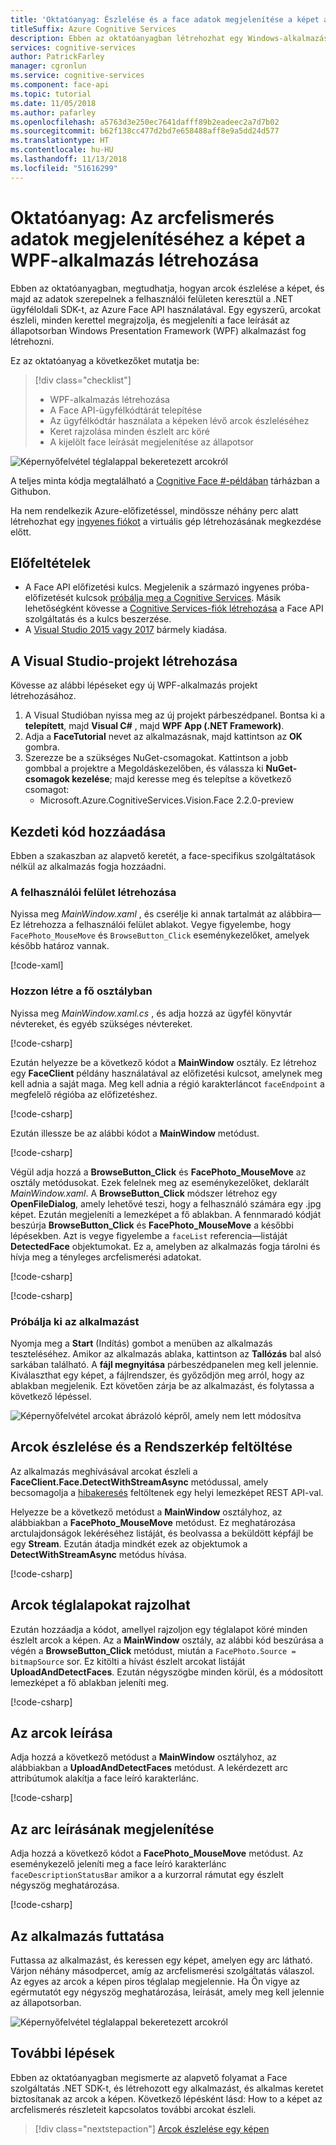 ```yaml
---
title: 'Oktatóanyag: Észlelése és a face adatok megjelenítése a képet a .NET SDK használatával'
titleSuffix: Azure Cognitive Services
description: Ebben az oktatóanyagban létrehozhat egy Windows-alkalmazást, amely a Face API-t használja és keret arcok a képen.
services: cognitive-services
author: PatrickFarley
manager: cgronlun
ms.service: cognitive-services
ms.component: face-api
ms.topic: tutorial
ms.date: 11/05/2018
ms.author: pafarley
ms.openlocfilehash: a5763d3e250ec7641dafff89b2eadeec2a7d7b02
ms.sourcegitcommit: b62f138cc477d2bd7e658488aff8e9a5dd24d577
ms.translationtype: HT
ms.contentlocale: hu-HU
ms.lasthandoff: 11/13/2018
ms.locfileid: "51616299"
---
```

# <a name="tutorial-create-a-wpf-app-to-display-face-data-in-an-image"></a>Oktatóanyag: Az arcfelismerés adatok megjelenítéséhez a képet a WPF-alkalmazás létrehozása

Ebben az oktatóanyagban, megtudhatja, hogyan arcok észlelése a képet, és majd az adatok szerepelnek a felhasználói felületen keresztül a .NET ügyféloldali SDK-t, az Azure Face API használatával. Egy egyszerű, arcokat észleli, minden kerettel megrajzolja, és megjeleníti a face leírását az állapotsorban Windows Presentation Framework (WPF) alkalmazást fog létrehozni. 

Ez az oktatóanyag a következőket mutatja be:

> [!div class="checklist"]
> - WPF-alkalmazás létrehozása
> - A Face API-ügyfélkódtárát telepítése
> - Az ügyfélkódtár használata a képeken lévő arcok észleléséhez
> - Keret rajzolása minden észlelt arc köré
> - A kijelölt face leírását megjelenítése az állapotsor

![Képernyőfelvétel téglalappal bekeretezett arcokról](../Images/getting-started-cs-detected.png)

A teljes minta kódja megtalálható a [Cognitive Face #-példában](https://github.com/Azure-Samples/Cognitive-Face-CSharp-sample) tárházban a Githubon.

Ha nem rendelkezik Azure-előfizetéssel, mindössze néhány perc alatt létrehozhat egy [ingyenes fiókot](https://azure.microsoft.com/free/) a virtuális gép létrehozásának megkezdése előtt. 


## <a name="prerequisites"></a>Előfeltételek

- A Face API előfizetési kulcs. Megjelenik a származó ingyenes próba-előfizetését kulcsok [próbálja meg a Cognitive Services](https://azure.microsoft.com/try/cognitive-services/?api=face-api). Másik lehetőségként kövesse a [Cognitive Services-fiók létrehozása](https://docs.microsoft.com/azure/cognitive-services/cognitive-services-apis-create-account) a Face API szolgáltatás és a kulcs beszerzése.
- A [Visual Studio 2015 vagy 2017](https://www.visualstudio.com/downloads/) bármely kiadása.

## <a name="create-the-visual-studio-project"></a>A Visual Studio-projekt létrehozása

Kövesse az alábbi lépéseket egy új WPF-alkalmazás projekt létrehozásához.

1. A Visual Studióban nyissa meg az új projekt párbeszédpanel. Bontsa ki a **telepített**, majd **Visual C#** , majd **WPF App (.NET Framework)**.
1. Adja a **FaceTutorial** nevet az alkalmazásnak, majd kattintson az **OK** gombra.
1. Szerezze be a szükséges NuGet-csomagokat. Kattintson a jobb gombbal a projektre a Megoldáskezelőben, és válassza ki **NuGet-csomagok kezelése**; majd keresse meg és telepítse a következő csomagot:
    - Microsoft.Azure.CognitiveServices.Vision.Face 2.2.0-preview

## <a name="add-the-initial-code"></a>Kezdeti kód hozzáadása

Ebben a szakaszban az alapvető keretét, a face-specifikus szolgáltatások nélkül az alkalmazás fogja hozzáadni.

### <a name="create-the-ui"></a>A felhasználói felület létrehozása

Nyissa meg *MainWindow.xaml* , és cserélje ki annak tartalmát az alábbira&mdash;Ez létrehozza a felhasználói felület ablakot. Vegye figyelembe, hogy `FacePhoto_MouseMove` és `BrowseButton_Click` eseménykezelőket, amelyek később határoz vannak.

[!code-xaml[](~/Cognitive-Face-CSharp-sample/FaceTutorialCS/FaceTutorialCS/MainWindow.xaml?range=1-18)]

### <a name="create-the-main-class"></a>Hozzon létre a fő osztályban

Nyissa meg *MainWindow.xaml.cs* , és adja hozzá az ügyfél könyvtár névtereket, és egyéb szükséges névtereket. 

[!code-csharp[](~/Cognitive-Face-CSharp-sample/FaceTutorialCS/FaceTutorialCS/MainWindow.xaml.cs?range=1-12)]

Ezután helyezze be a következő kódot a **MainWindow** osztály. Ez létrehoz egy **FaceClient** példány használatával az előfizetési kulcsot, amelynek meg kell adnia a saját maga. Meg kell adnia a régió karakterláncot `faceEndpoint` a megfelelő régióba az előfizetéshez.

[!code-csharp[](~/Cognitive-Face-CSharp-sample/FaceTutorialCS/FaceTutorialCS/MainWindow.xaml.cs?range=18-46)]

Ezután illessze be az alábbi kódot a **MainWindow** metódust.

[!code-csharp[](~/Cognitive-Face-CSharp-sample/FaceTutorialCS/FaceTutorialCS/MainWindow.xaml.cs?range=50-61)]

Végül adja hozzá a **BrowseButton_Click** és **FacePhoto_MouseMove** az osztály metódusokat. Ezek felelnek meg az eseménykezelőket, deklarált *MainWindow.xaml*. A **BrowseButton_Click** módszer létrehoz egy **OpenFileDialog**, amely lehetővé teszi, hogy a felhasználó számára egy .jpg képet. Ezután megjeleníti a lemezképet a fő ablakban. A fennmaradó kódját beszúrja **BrowseButton_Click** és **FacePhoto_MouseMove** a későbbi lépésekben. Azt is vegye figyelembe a `faceList` referencia&mdash;listáját **DetectedFace** objektumokat. Ez a, amelyben az alkalmazás fogja tárolni és hívja meg a tényleges arcfelismerési adatokat.

[!code-csharp[](~/Cognitive-Face-CSharp-sample/FaceTutorialCS/FaceTutorialCS/MainWindow.xaml.cs?range=64-90,146)]

[!code-csharp[](~/Cognitive-Face-CSharp-sample/FaceTutorialCS/FaceTutorialCS/MainWindow.xaml.cs?range=148-150,187)]

### <a name="try-the-app"></a>Próbálja ki az alkalmazást

Nyomja meg a **Start** (Indítás) gombot a menüben az alkalmazás teszteléséhez. Amikor az alkalmazás ablaka, kattintson az **Tallózás** bal alsó sarkában található. A **fájl megnyitása** párbeszédpanelen meg kell jelennie. Kiválaszthat egy képet, a fájlrendszer, és győződjön meg arról, hogy az ablakban megjelenik. Ezt követően zárja be az alkalmazást, és folytassa a következő lépéssel.

![Képernyőfelvétel arcokat ábrázoló képről, amely nem lett módosítva](../Images/getting-started-cs-ui.png)

## <a name="upload-image-and-detect-faces"></a>Arcok észlelése és a Rendszerkép feltöltése

Az alkalmazás meghívásával arcokat észleli a **FaceClient.Face.DetectWithStreamAsync** metódussal, amely becsomagolja a [hibakeresés](https://westus.dev.cognitive.microsoft.com/docs/services/563879b61984550e40cbbe8d/operations/563879b61984550f30395236) feltöltenek egy helyi lemezképet REST API-val.

Helyezze be a következő metódust a **MainWindow** osztályhoz, az alábbiakban a **FacePhoto_MouseMove** metódust. Ez meghatározása arctulajdonságok lekéréséhez listáját, és beolvassa a beküldött képfájl be egy **Stream**. Ezután átadja mindkét ezek az objektumok a **DetectWithStreamAsync** metódus hívása.

[!code-csharp[](~/Cognitive-Face-CSharp-sample/FaceTutorialCS/FaceTutorialCS/MainWindow.xaml.cs?range=189-226)]

## <a name="draw-rectangles-around-faces"></a>Arcok téglalapokat rajzolhat

Ezután hozzáadja a kódot, amellyel rajzoljon egy téglalapot köré minden észlelt arcok a képen. Az a **MainWindow** osztály, az alábbi kód beszúrása a végén a **BrowseButton_Click** metódust, miután a `FacePhoto.Source = bitmapSource` sor. Ez kitölti a hívást észlelt arcokat listáját **UploadAndDetectFaces**. Ezután négyszögbe minden körül, és a módosított lemezképet a fő ablakban jeleníti meg.

[!code-csharp[](~/Cognitive-Face-CSharp-sample/FaceTutorialCS/FaceTutorialCS/MainWindow.xaml.cs?range=92-145)]

## <a name="describe-the-faces"></a>Az arcok leírása

Adja hozzá a következő metódust a **MainWindow** osztályhoz, az alábbiakban a **UploadAndDetectFaces** metódust. A lekérdezett arc attribútumok alakítja a face leíró karakterlánc.

[!code-csharp[](~/Cognitive-Face-CSharp-sample/FaceTutorialCS/FaceTutorialCS/MainWindow.xaml.cs?range=228-286)]

## <a name="display-the-face-description"></a>Az arc leírásának megjelenítése

Adja hozzá a következő kódot a **FacePhoto_MouseMove** metódust. Az eseménykezelő jeleníti meg a face leíró karakterlánc `faceDescriptionStatusBar` amikor a a kurzorral rámutat egy észlelt négyszög meghatározása.

[!code-csharp[](~/Cognitive-Face-CSharp-sample/FaceTutorialCS/FaceTutorialCS/MainWindow.xaml.cs?range=151-186)]


## <a name="run-the-app"></a>Az alkalmazás futtatása

Futtassa az alkalmazást, és keressen egy képet, amelyen egy arc látható. Várjon néhány másodpercet, amíg az arcfelismerési szolgáltatás válaszol. Az egyes az arcok a képen piros téglalap megjelennie. Ha Ön vigye az egérmutatót egy négyszög meghatározása, leírását, amely meg kell jelennie az állapotsorban.

![Képernyőfelvétel téglalappal bekeretezett arcokról](../Images/getting-started-cs-detected.png)


## <a name="next-steps"></a>További lépések

Ebben az oktatóanyagban megismerte az alapvető folyamat a Face szolgáltatás .NET SDK-t, és létrehozott egy alkalmazást, és alkalmas keretet biztosítanak az arcok a képen. Következő lépésként lásd: How to a képet az arcfelismerés részleteit kapcsolatos további arcokat észleli.

> [!div class="nextstepaction"]
> [Arcok észlelése egy képen](../Face-API-How-to-Topics/HowtoDetectFacesinImage.md)
